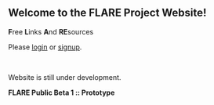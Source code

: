 ## Welcome to the FLARE Project Website!



**F**ree **L**inks **A**nd **RE**sources

Please [login](https://flareproj.github.io/beta.login/login.html) or [signup](https://flareproj.github.io/beta.login/signup.html).

&nbsp;

Website is still under development.

**FLARE Public Beta 1 :: Prototype**
